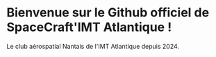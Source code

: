 # Bienvenue sur le Github officiel de SpaceCraft'IMT Atlantique ! 

Le club aérospatial Nantais de l'IMT Atlantique depuis 2024.
